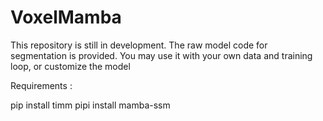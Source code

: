 # VoxelMamba

This repository is still in development. 
The raw model code for segmentation is provided. You may use it with your own data and training loop, or customize the model

Requirements :

pip install timm
pipi install mamba-ssm
